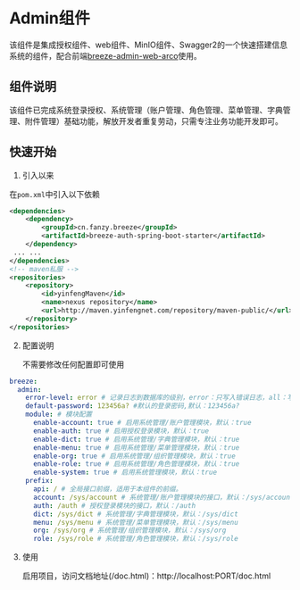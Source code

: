 # Admin组件

该组件是集成授权组件、web组件、MinIO组件、Swagger2的一个快速搭建信息系统的组件，配合前端[breeze-admin-web-arco](https://gitee.com/it-xiaofan/breeze-admin-web-arco)使用。

## 组件说明

该组件已完成系统登录授权、系统管理（账户管理、角色管理、菜单管理、字典管理、附件管理）基础功能，解放开发者重复劳动，只需专注业务功能开发即可。

## 快速开始

1. 引入以来

在`pom.xml`中引入以下依赖

```xml
<dependencies>
    <dependency>
        <groupId>cn.fanzy.breeze</groupId>
        <artifactId>breeze-auth-spring-boot-starter</artifactId>
    </dependency>
 ... ...
</dependencies>
<!-- maven私服 -->
<repositories>
	<repository>
		<id>yinfengMaven</id>
		<name>nexus repository</name>
		<url>http://maven.yinfengnet.com/repository/maven-public/</url>
	</repository>
</repositories>
```

2. 配置说明

   不需要修改任何配置即可使用

```yaml
breeze:
  admin:
    error-level: error # 记录日志到数据库的级别，error：只写入错误日志，all：写入所有到数据库(默认)
    default-password: 123456a? #默认的登录密码,默认：123456a?
    module: # 模块配置
      enable-account: true # 启用系统管理/账户管理模块，默认：true
      enable-auth: true # 启用授权登录模块，默认：true
      enable-dict: true # 启用系统管理/字典管理模块，默认：true
      enable-menu: true # 启用系统管理/菜单管理模块，默认：true
      enable-org: true # 启用系统管理/组织管理模块，默认：true
      enable-role: true # 启用系统管理/角色管理模块，默认：true
      enable-system: true # 启用系统管理模块，默认：true
    prefix:
      api: / # 全局接口前缀，适用于本组件的前缀。
      account: /sys/account # 系统管理/账户管理模块的接口，默认：/sys/account
      auth: /auth # 授权登录模块的接口，默认：/auth
      dict: /sys/dict # 系统管理/字典管理模块，默认：/sys/dict
      menu: /sys/menu # 系统管理/菜单管理模块，默认：/sys/menu
      org: /sys/org # 系统管理/组织管理模块，默认：/sys/org
      role: /sys/role # 系统管理/角色管理模块，默认：/sys/role
```

3. 使用

   启用项目，访问文档地址(/doc.html)：http://localhost:PORT/doc.html
